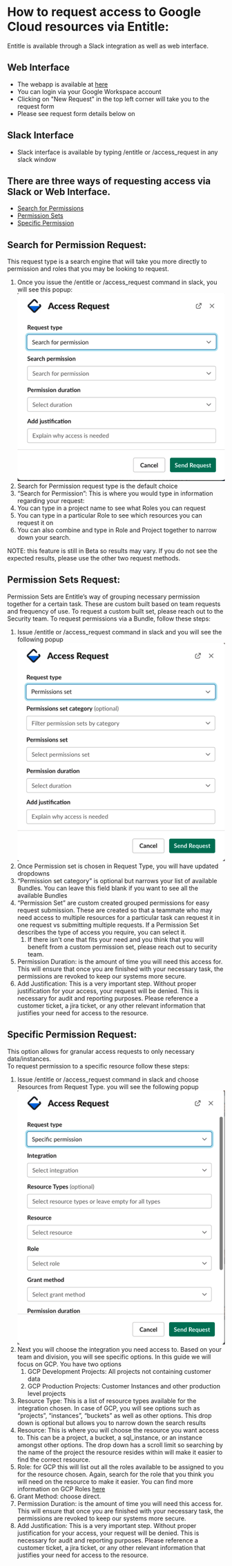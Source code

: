 # How to request access to Google Cloud resources via Entitle:

Entitle is available through a Slack integration as well as web interface.

## Web Interface

- The webapp is available at [here](https://app.entitle.io/)
- You can login via your Google Workspace account
- Clicking on "New Request" in the top left corner will take you to the request form
- Please see request form details below on

## Slack Interface

- Slack interface is available by typing /entitle or /access_request in any slack window

## There are three ways of requesting access via Slack or Web Interface.

- [Search for Permissions](entitle_request.md#search-for-permission-request)
- [Permission Sets](entitle_request.md#permission-sets-request)
- [Specific Permission](entitle_request.md#specific-permission-request)

## Search for Permission Request:

This request type is a search engine that will take you more directly to permission and roles that you may be looking to request.

1. Once you issue the /entitle or /access_request command in slack, you will see this popup:
   ![Search Dialog](../img/Entitle_search.png)
2. Search for Permission request type is the default choice
3. “Search for Permission”: This is where you would type in information regarding your request:
4. You can type in a project name to see what Roles you can request
5. You can type in a particular Role to see which resources you can request it on
6. You can also combine and type in Role and Project together to narrow down your search.

NOTE: this feature is still in Beta so results may vary. If you do not see the expected results, please use the other two request methods.

## Permission Sets Request:

Permission Sets are Entitle’s way of grouping necessary permission together for a certain task. These are custom built based on team requests and frequency of use.
To request a custom built set, please reach out to the Security team.
To request permissions via a Bundle, follow these steps:

1. Issue /entitle or /access_request command in slack and you will see the following popup
   ![Bundle_dialog](../img/Entitle_bundles.png)
2. Once Permission set is chosen in Request Type, you will have updated dropdowns
3. “Permission set category” is optional but narrows your list of available Bundles. You can leave this field blank if you want to see all the available Bundles
4. “Permission Set” are custom created grouped permissions for easy request submission. These are created so that a teammate who may need access to multiple resources for a particular task can request it in one request vs submitting multiple requests. If a Permission Set describes the type of access you require, you can select it.
   1. If there isn't one that fits your need and you think that you will benefit from a custom permission set, please reach out to security team.
5. Permission Duration: is the amount of time you will need this access for. This will ensure that once you are finished with your necessary task, the permissions are revoked to keep our systems more secure.
6. Add Justification: This is a very important step. Without proper justification for your access, your request will be denied. This is necessary for audit and reporting purposes. Please reference a customer ticket, a jira ticket, or any other relevant information that justifies your need for access to the resource.

## Specific Permission Request:

This option allows for granular access requests to only necessary data/instances. \
To request permission to a specific resource follow these steps:

1. Issue /entitle or /access_request command in slack and choose Resources from Request Type. you will see the following popup
   ![Resource_dialog](../img/Entitle_Resource.png)
2. Next you will choose the integration you need access to. Based on your team and division, you will see specific options. In this guide we will focus on GCP. You have two options
   1. GCP Development Projects: All projects not containing customer data
   2. GCP Production Projects: Customer Instances and other production level projects
3. Resource Type: This is a list of resource types available for the integration chosen. In case of GCP, you will see options such as “projects”, “instances”, “buckets” as well as other options. This drop down is optional but allows you to narrow down the search results
4. Resource: This is where you will choose the resource you want access to. This can be a project, a bucket, a sql_instance, or an instance amongst other options. The drop down has a scroll limit so searching by the name of the project the resource resides within will make it easier to find the correct resource.
5. Role: for GCP this will list out all the roles available to be assigned to you for the resource chosen. Again, search for the role that you think you will need on the resource to make it easier. You can find more information on GCP Roles [here](https://cloud.google.com/iam/docs/understanding-roles)
6. Grant Method: choose direct.
7. Permission Duration: is the amount of time you will need this access for. This will ensure that once you are finished with your necessary task, the permissions are revoked to keep our systems more secure.
8. Add Justification: This is a very important step. Without proper justification for your access, your request will be denied. This is necessary for audit and reporting purposes. Please reference a customer ticket, a jira ticket, or any other relevant information that justifies your need for access to the resource.
